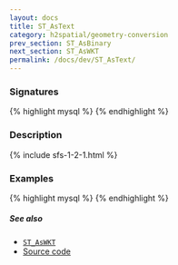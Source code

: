 ```yaml
---
layout: docs
title: ST_AsText
category: h2spatial/geometry-conversion
prev_section: ST_AsBinary
next_section: ST_AsWKT
permalink: /docs/dev/ST_AsText/
---
```


### Signatures

{% highlight mysql %}
{% endhighlight %}

### Description



{% include sfs-1-2-1.html %}

### Examples

{% highlight mysql %}
{% endhighlight %}

##### See also

* [`ST_AsWKT`](../ST_AsWKT)
* [Source code](https://github.com/irstv/H2GIS/blob/master/h2spatial/src/main/java/org/h2gis/h2spatial/internal/function/spatial/convert/ST_AsText.java)

